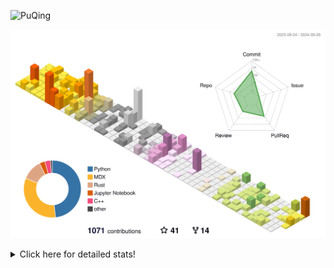 ![PuQing](https://user-images.githubusercontent.com/27223114/171565019-9a56fae6-b08b-421f-99db-7e830da42371.png)

![](./profile-3d-contrib/profile-season-animate.svg)

<details>
<summary>Click here for detailed stats!</summary>

<!--START_SECTION:waka-->
![Lines of code](https://img.shields.io/badge/From%20Hello%20World%20I%27ve%20Written-1.5%20million%20lines%20of%20code-blue)

**🐱 My GitHub Data** 

> 📦 403.0 kB Used in GitHub's Storage 
 > 
> 🏆 549 Contributions in the Year 2024
 > 
> 🚫 Not Opted to Hire
 > 
> 📜 56 Public Repositories 
 > 
> 🔑 30 Private Repositories 
 > 
**I'm a Night 🦉** 

```text
🌞 Morning                476 commits         █░░░░░░░░░░░░░░░░░░░░░░░░   05.84 % 
🌆 Daytime                3595 commits        ███████████░░░░░░░░░░░░░░   44.09 % 
🌃 Evening                2015 commits        ██████░░░░░░░░░░░░░░░░░░░   24.71 % 
🌙 Night                  2067 commits        ██████░░░░░░░░░░░░░░░░░░░   25.35 % 
```


📊 **This Week I Spent My Time On** 

```text
💬 Programming Languages: 
Browsing                 13 hrs 44 mins      ███████░░░░░░░░░░░░░░░░░░   29.83 % 
Python                   9 hrs 2 mins        █████░░░░░░░░░░░░░░░░░░░░   19.61 % 
GitHubing                4 hrs 38 mins       ███░░░░░░░░░░░░░░░░░░░░░░   10.07 % 
Markdown                 3 hrs 30 mins       ██░░░░░░░░░░░░░░░░░░░░░░░   07.61 % 
CLI                      3 hrs 14 mins       ██░░░░░░░░░░░░░░░░░░░░░░░   07.05 % 

🔥 Editors: 
Chrome                   23 hrs 33 mins      █████████████░░░░░░░░░░░░   51.13 % 
VS Code                  15 hrs 45 mins      █████████░░░░░░░░░░░░░░░░   34.22 % 
Obsidian                 3 hrs 30 mins       ██░░░░░░░░░░░░░░░░░░░░░░░   07.61 % 
fish                     3 hrs 14 mins       ██░░░░░░░░░░░░░░░░░░░░░░░   07.05 % 

💻 Operating System: 
Mac                      30 hrs 32 mins      █████████████████░░░░░░░░   66.30 % 
WSL                      8 hrs 23 mins       █████░░░░░░░░░░░░░░░░░░░░   18.23 % 
Linux                    7 hrs               ████░░░░░░░░░░░░░░░░░░░░░   15.22 % 
Windows                  6 mins              ░░░░░░░░░░░░░░░░░░░░░░░░░   00.24 % 
```


<!--END_SECTION:waka-->
</details>
